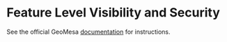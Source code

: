 Feature Level Visibility and Security
=====================================

See the official GeoMesa [documentation](http://www.geomesa.org/documentation/tutorials/geomesa-examples-featurelevelvis.html)
for instructions.
